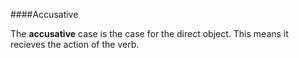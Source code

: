 ####Accusative

The **accusative** case is the case for the direct object.  This means it recieves the action of the verb.
